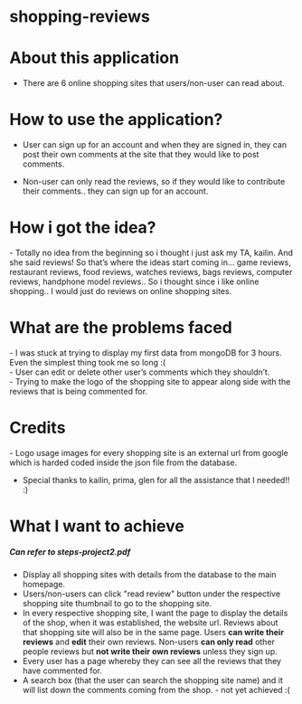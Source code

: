 # shopping-reviews

<h1> About this application </h1>

- There are 6 online shopping sites that users/non-user can read about. 

<h1> How to use the application? </h1>

- User can sign up for an account and when they are signed in, they can post their own comments at the site that they
would like to post comments. 

- Non-user can only read the reviews, so if they would like to contribute their comments.. they can sign up for an account.

<h1>How i got the idea? </h1>
- Totally no idea from the beginning so i thought i just ask my TA, kailin. And she said reviews! So that’s where the ideas start coming in... game reviews, restaurant reviews, food reviews, watches reviews, bags reviews, computer reviews, handphone model reviews.. So i thought since i like online shopping.. I  would just do reviews on online shopping sites.

<h1> What are the problems faced </h1>
- I was stuck at trying to display my first data from mongoDB for 3 hours. Even the simplest thing took me so long :( <br/>
- User can edit or delete other user’s comments which they shouldn’t. <br/>
- Trying to make the logo of the shopping site to appear along side with the reviews that is being commented for. <br/>

<h1>Credits</h1>
- Logo usage images for every shopping site is an external url from google which is harded coded inside the json file from the database. <br/>

- Special thanks to kailin, prima, glen for all the assistance that I needed!! :)

<h1> What I want to achieve </h1>
<h5> Can refer to steps-project2.pdf</h5>

- Display all shopping sites with details from the database to the main homepage. <br/>
- Users/non-users can click "read review" button under the respective shopping site thumbnail to go to the shopping site. <br/>
- In every respective shopping site, I want the page to display the details of the shop, when it was established, the website url. Reviews about that shopping site will also be in the same page. Users <b>can write their reviews</b> and <b>edit</b> their own reviews. Non-users <b>can only read</b> other people reviews but <b>not write their own reviews</b> unless they sign up. <br/>
- Every user has a page whereby they can see all the reviews that they have commented for. <br/>
- A search box (that the user can search the shopping site name) and it will list down the comments coming from the shop. - not yet achieved :(
